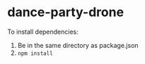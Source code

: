 dance-party-drone
=================

To install dependencies:
1. Be in the same directory as package.json
2. `npm install`
